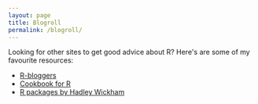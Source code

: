 ```yaml
---
layout: page
title: Blogroll
permalink: /blogroll/
---
```


Looking for other sites to get good advice about R? Here's are some of my favourite resources:

- [R-bloggers](http://www.r-bloggers.com/)
- [Cookbook for R](http://www.cookbook-r.com/)
- [R packages by Hadley Wickham](http://r-pkgs.had.co.nz/)